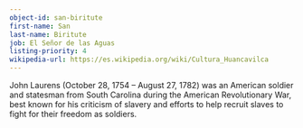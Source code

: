 ```yaml
---
object-id: san-biritute
first-name: San
last-name: Biritute
job: El Señor de las Aguas
listing-priority: 4
wikipedia-url: https://es.wikipedia.org/wiki/Cultura_Huancavilca
---
```


John Laurens (October 28, 1754 – August 27, 1782) was an American soldier and statesman from South Carolina during the American Revolutionary War, best known for his criticism of slavery and efforts to help recruit slaves to fight for their freedom as soldiers.
